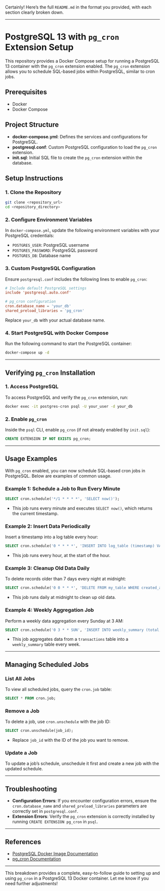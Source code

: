 Certainly! Here’s the full `README.md` in the format you provided, with each section clearly broken down.

---

# PostgreSQL 13 with `pg_cron` Extension Setup

This repository provides a Docker Compose setup for running a PostgreSQL 13 container with the `pg_cron` extension enabled. The `pg_cron` extension allows you to schedule SQL-based jobs within PostgreSQL, similar to cron jobs.

## Prerequisites

- Docker
- Docker Compose

## Project Structure

- **docker-compose.yml**: Defines the services and configurations for PostgreSQL.
- **postgresql.conf**: Custom PostgreSQL configuration to load the `pg_cron` extension.
- **init.sql**: Initial SQL file to create the `pg_cron` extension within the database.

## Setup Instructions

### 1. Clone the Repository

```bash
git clone <repository_url>
cd <repository_directory>
```

### 2. Configure Environment Variables

In `docker-compose.yml`, update the following environment variables with your PostgreSQL credentials:

- `POSTGRES_USER`: PostgreSQL username
- `POSTGRES_PASSWORD`: PostgreSQL password
- `POSTGRES_DB`: Database name

### 3. Custom PostgreSQL Configuration

Ensure `postgresql.conf` includes the following lines to enable `pg_cron`:

```conf
# Include default PostgreSQL settings
include 'postgresql.auto.conf'

# pg_cron configuration
cron.database_name = 'your_db'
shared_preload_libraries = 'pg_cron'
```

Replace `your_db` with your actual database name.

### 4. Start PostgreSQL with Docker Compose

Run the following command to start the PostgreSQL container:

```bash
docker-compose up -d
```

---

## Verifying `pg_cron` Installation

### 1. Access PostgreSQL

To access PostgreSQL and verify the `pg_cron` extension, run:

```bash
docker exec -it postgres-cron psql -U your_user -d your_db
```

### 2. Enable `pg_cron`

Inside the `psql` CLI, enable `pg_cron` (if not already enabled by `init.sql`):

```sql
CREATE EXTENSION IF NOT EXISTS pg_cron;
```

---

## Usage Examples

With `pg_cron` enabled, you can now schedule SQL-based cron jobs in PostgreSQL. Below are examples of common usage.

### Example 1: Schedule a Job to Run Every Minute

```sql
SELECT cron.schedule('*/1 * * * *', 'SELECT now()');
```

- This job runs every minute and executes `SELECT now()`, which returns the current timestamp.

### Example 2: Insert Data Periodically

Insert a timestamp into a log table every hour:

```sql
SELECT cron.schedule('0 * * * *', 'INSERT INTO log_table (timestamp) VALUES (now())');
```

- This job runs every hour, at the start of the hour.

### Example 3: Cleanup Old Data Daily

To delete records older than 7 days every night at midnight:

```sql
SELECT cron.schedule('0 0 * * *', 'DELETE FROM my_table WHERE created_at < now() - interval ''7 days''');
```

- This job runs daily at midnight to clean up old data.

### Example 4: Weekly Aggregation Job

Perform a weekly data aggregation every Sunday at 3 AM:

```sql
SELECT cron.schedule('0 3 * * SUN', 'INSERT INTO weekly_summary (total, created_at) SELECT SUM(amount), now() FROM transactions');
```

- This job aggregates data from a `transactions` table into a `weekly_summary` table every week.

---

## Managing Scheduled Jobs

### List All Jobs

To view all scheduled jobs, query the `cron.job` table:

```sql
SELECT * FROM cron.job;
```

### Remove a Job

To delete a job, use `cron.unschedule` with the job ID:

```sql
SELECT cron.unschedule(job_id);
```

- Replace `job_id` with the ID of the job you want to remove.

### Update a Job

To update a job’s schedule, unschedule it first and create a new job with the updated schedule.

---

## Troubleshooting

- **Configuration Errors**: If you encounter configuration errors, ensure the `cron.database_name` and `shared_preload_libraries` parameters are correctly set in `postgresql.conf`.
- **Extension Errors**: Verify the `pg_cron` extension is correctly installed by running `CREATE EXTENSION pg_cron` in `psql`.

---

## References

- [PostgreSQL Docker Image Documentation](https://hub.docker.com/_/postgres)
- [pg_cron Documentation](https://github.com/citusdata/pg_cron)

---

This breakdown provides a complete, easy-to-follow guide to setting up and using `pg_cron` in a PostgreSQL 13 Docker container. Let me know if you need further adjustments!

